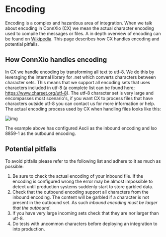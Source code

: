 # Encoding

Encoding is a complex and hazardous area of integration. When we talk about encoding in ConnXio (CX) we mean the actual character encoding used to compile the messages or files. A in depth overview of encoding can be found on [Wikipedia](https://en.wikipedia.org/wiki/Character_encoding). This page describes how CX handles encoding and potential pitfalls.

## How ConnXio handles encoding

In CX we handle encoding by transforming all text to utf-8. We do this by leveraging the internal library for .net which converts characters between character sets. This means that we support all encoding sets that uses characters included in utf-8 (a complete list can be found here; <https://www.charset.org/utf-8>). The utf-8 character set is very large and encompasses most scenario's, if you want CX to process files that have characters outside utf-8 you can contact us for more information or help.\
The actual encoding process used by CX when handling files looks like this:

![img](https://cmhpictsa.blob.core.windows.net/pictures/Encoding%20diagram.png?sv=2020-08-04&st=2021-11-25T13%3A06%3A15Z&se=2040-11-26T13%3A06%3A00Z&sr=b&sp=r&sig=Pk4UavUnTU2cN%2Be1p%2Be6qgOd5y6%2FMM2AbRlIF1foMzQ%3D)

The example above has configured Ascii as the inbound encoding and Iso 8859-1 as the outbound encoding.

## Potential pitfalls

To avoid pitfalls please refer to the following list and adhere to it as much as possible:

1. Be sure to check the actual encoding of your inbound file. If the encoding is configured wrong the error may be almost impossible to detect until production systems suddenly start to store garbled data.
2. Check that the outbound encoding support all characters from the inbound encoding. The content will be garbled if a character is not present in the outbound set. As such *inbound encoding must be larger that the outbound*.
3. If you have very large incoming sets check that they are nor larger than utf-8.
4. Do tests with uncommon characters before deploying an integration to into production.